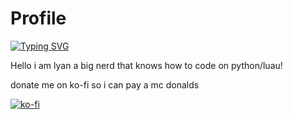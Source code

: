 # Profile
[![Typing SVG](https://readme-typing-svg.demolab.com?font=Fira+Code&pause=1000&width=435&lines=Lyan+is+a+nerd;Lyan+is+a+skid;Lyan+loves+nodejs;Owner+of+ez+services;.gg%2F4R9qssyQbb;ez.servicesinc.online)](https://git.io/typing-svg)






Hello i am lyan a big nerd that knows how to code on python/luau!

donate me on ko-fi so i can pay a mc donalds

[![ko-fi](https://ko-fi.com/img/githubbutton_sm.svg)](https://ko-fi.com/M4M3TZJ24)
